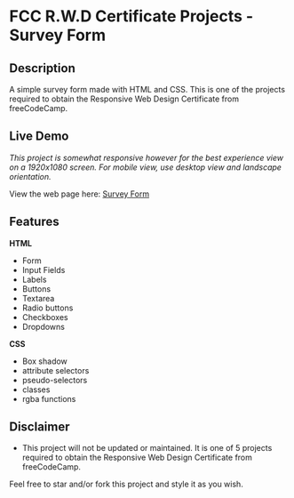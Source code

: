 # FCC R.W.D Certificate Projects - Survey Form

## Description

A simple survey form made with HTML and CSS. This is one of the projects required to obtain the Responsive Web Design Certificate from freeCodeCamp.

## Live Demo

_This project is somewhat responsive however for the best experience view on a 1920x1080 screen. For mobile view, use desktop view and landscape orientation._

View the web page here: [Survey Form](https://quintin-dev.github.io/Projects-Survey_Form/)

## Features

**HTML**

-   Form
-   Input Fields
-   Labels
-   Buttons
-   Textarea
-   Radio buttons
-   Checkboxes
-   Dropdowns

**CSS**

-   Box shadow
-   attribute selectors
-   pseudo-selectors
-   classes
-   rgba functions

## Disclaimer

-   This project will not be updated or maintained. It is one of 5 projects required to obtain the Responsive Web Design Certificate from freeCodeCamp.

Feel free to star and/or fork this project and style it as you wish.
